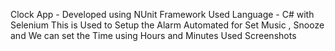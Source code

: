 Clock App - Developed using NUnit Framework
Used Language - C# with Selenium
This is Used to Setup the Alarm 
Automated for Set  Music , Snooze and We can set the Time using Hours and Minutes
Used Screenshots

